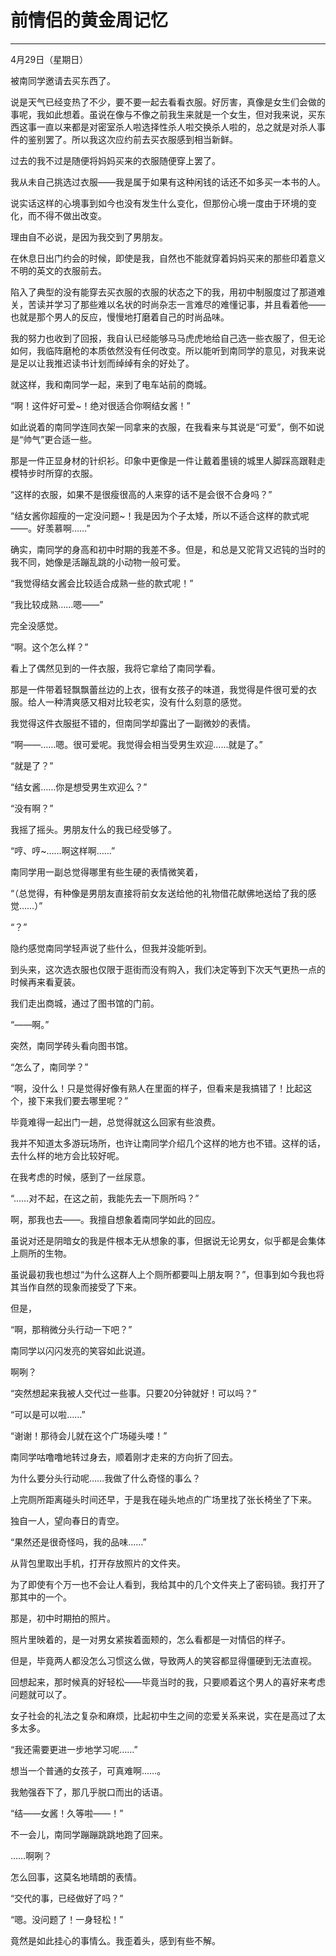 # 前情侣的黄金周记忆

---



4月29日（星期日）

 

 

 

 

被南同学邀请去买东西了。

说是天气已经变热了不少，要不要一起去看看衣服。好厉害，真像是女生们会做的事呢，我如此想着。虽说在像与不像之前我生来就是一个女生，但对我来说，买东西这事一直以来都是对密室杀人啦选择性杀人啦交换杀人啦的，总之就是对杀人事件的鉴别罢了。所以我这次应约前去买衣服感到相当新鲜。

 

过去的我不过是随便将妈妈买来的衣服随便穿上罢了。

我从未自己挑选过衣服——我是属于如果有这种闲钱的话还不如多买一本书的人。

说实话这样的心境事到如今也没有发生什么变化，但那份心境一度由于环境的变化，而不得不做出改变。

理由自不必说，是因为我交到了男朋友。

 

在休息日出门约会的时候，即使是我，自然也不能就穿着妈妈买来的那些印着意义不明的英文的衣服前去。

陷入了典型的没有能穿去买衣服的衣服的状态之下的我，用初中制服度过了那道难关，苦读并学习了那些难以名状的时尚杂志一言难尽的难懂记事，并且看着他——也就是那个男人的反应，慢慢地打磨着自己的时尚品味。

 

我的努力也收到了回报，我自认已经能够马马虎虎地给自己选一些衣服了，但无论如何，我临阵磨枪的本质依然没有任何改变。所以能听到南同学的意见，对我来说是足以让我推迟读书计划而绰绰有余的好处了。

 

就这样，我和南同学一起，来到了电车站前的商城。

 

“啊！这件好可爱~！绝对很适合你啊结女酱！”

 

如此说着的南同学连同衣架一同拿来的衣服，在我看来与其说是“可爱”，倒不如说是“帅气”更合适一些。

那是一件正显身材的针织衫。印象中更像是一件让戴着墨镜的城里人脚踩高跟鞋走模特步时所穿的衣服。

 

“这样的衣服，如果不是很瘦很高的人来穿的话不是会很不合身吗？”

“结女酱你超瘦的一定没问题~！我是因为个子太矮，所以不适合这样的款式呢——。好羡慕啊……”

 

确实，南同学的身高和初中时期的我差不多。但是，和总是又驼背又迟钝的当时的我不同，她像是活蹦乱跳的小动物一般可爱。

 

“我觉得结女酱会比较适合成熟一些的款式呢！”

“我比较成熟……嗯——”

 

完全没感觉。

 

“啊。这个怎么样？”

 

看上了偶然见到的一件衣服，我将它拿给了南同学看。

那是一件带着轻飘飘蕾丝边的上衣，很有女孩子的味道，我觉得是件很可爱的衣服。给人一种清爽感又相对比较老实，没有什么刻意的感觉。

我觉得这件衣服挺不错的，但南同学却露出了一副微妙的表情。

 

“啊——……嗯。很可爱呢。我觉得会相当受男生欢迎……就是了。”

“就是了？”

“结女酱……你是想受男生欢迎么？”

“没有啊？”

 

我摇了摇头。男朋友什么的我已经受够了。

 

“哼、哼~……啊这样啊……”

 

南同学用一副总觉得哪里有些生硬的表情微笑着，

 

“（总觉得，有种像是男朋友直接将前女友送给他的礼物借花献佛地送给了我的感觉……）”

“？”

 

隐约感觉南同学轻声说了些什么，但我并没能听到。

 

 

 

 

到头来，这次选衣服也仅限于逛街而没有购入，我们决定等到下次天气更热一点的时候再来看夏装。

我们走出商城，通过了图书馆的门前。

 

“——啊。”

 

突然，南同学砖头看向图书馆。

 

“怎么了，南同学？”

“啊，没什么！只是觉得好像有熟人在里面的样子，但看来是我搞错了！比起这个，接下来我们要去哪里呢？”

 

毕竟难得一起出门一趟，总觉得就这么回家有些浪费。

我并不知道太多游玩场所，也许让南同学介绍几个这样的地方也不错。这样的话，去什么样的地方会比较好呢。

在我考虑的时候，感到了一丝尿意。

 

“……对不起，在这之前，我能先去一下厕所吗？”

 

啊，那我也去——。我擅自想象着南同学如此的回应。

虽说对还是阴暗女的我是件根本无从想象的事，但据说无论男女，似乎都是会集体上厕所的生物。

虽说最初我也想过“为什么这群人上个厕所都要叫上朋友啊？”，但事到如今我也将其当作自然的现象而接受了下来。

但是，

 

“啊，那稍微分头行动一下吧？”

 

南同学以闪闪发亮的笑容如此说道。

啊咧？

 

“突然想起来我被人交代过一些事。只要20分钟就好！可以吗？”

“可以是可以啦……”

“谢谢！那待会儿就在这个广场碰头喽！”

 

南同学咕噜噜地转过身去，顺着刚才走来的方向折了回去。

为什么要分头行动呢……我做了什么奇怪的事么？

 

上完厕所距离碰头时间还早，于是我在碰头地点的广场里找了张长椅坐了下来。

独自一人，望向春日的青空。

 

“果然还是很奇怪吗，我的品味……”

 

从背包里取出手机，打开存放照片的文件夹。

为了即使有个万一也不会让人看到，我给其中的几个文件夹上了密码锁。我打开了那其中的一个。

 

那是，初中时期拍的照片。

照片里映着的，是一对男女紧挨着面颊的，怎么看都是一对情侣的样子。

但是，毕竟两人都没怎么习惯这么做，导致两人的笑容都显得僵硬到无法直视。

 

回想起来，那时候真的好轻松——毕竟当时的我，只要顺着这个男人的喜好来考虑问题就可以了。

女子社会的礼法之复杂和麻烦，比起初中生之间的恋爱关系来说，实在是高过了太多太多。

 

“我还需要更进一步地学习呢……”

 

想当一个普通的女孩子，可真难啊……。

我勉强吞下了，那几乎脱口而出的话语。

 

“结——女酱！久等啦——！”

 

不一会儿，南同学蹦蹦跳跳地跑了回来。

……啊咧？

怎么回事，这莫名地晴朗的表情。

 

“交代的事，已经做好了吗？”

“嗯。没问题了！一身轻松！”

 

竟然是如此挂心的事情么。我歪着头，感到有些不解。